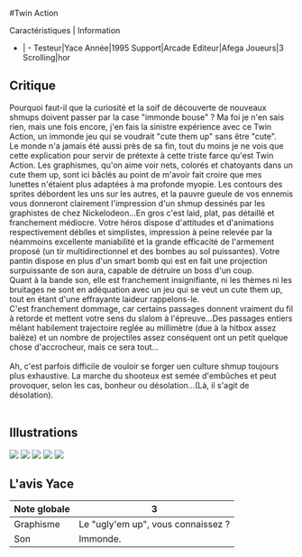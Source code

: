 #Twin Action

Caractéristiques | Information
- | -
Testeur|Yace
Année|1995
Support|Arcade
Editeur|Afega
Joueurs|3
Scrolling|hor

## Critique
Pourquoi faut-il que la curiosité et la soif de découverte de nouveaux shmups doivent passer par la case "immonde bouse" ? Ma foi je n'en sais rien, mais une fois encore, j'en fais la sinistre expérience avec ce Twin Action, un immonde jeu qui se voudrait "cute them up" sans être "cute".<br/>Le monde n'a jamais été aussi près de sa fin, tout du moins je ne vois que cette explication pour servir de prétexte à cette triste farce qu'est Twin Action. Les graphismes, qu'on aime voir nets, colorés et chatoyants dans un cute them up, sont ici bâclés au point de m'avoir fait croire que mes lunettes n'étaient plus adaptées à ma profonde myopie. Les contours des sprites débordent les uns sur les autres, et la pauvre gueule de vos ennemis vous donneront clairement l'impression d'un shmup dessinés par les graphistes de chez Nickelodeon...En gros c'est laid, plat, pas détaillé et franchement médiocre. Votre héros dispose d'attitudes et d'animations respectivement débiles et simplistes, impression à peine relevée par la néammoins excellente maniabilité et la grande efficacité de l'armement proposé (un tir multidirectionnel et des bombes au sol puissantes). Votre pantin dispose en plus d'un smart bomb qui est en fait une projection surpuissante de son aura, capable de détruire un boss d'un coup.<br/>Quant à la bande son, elle est franchement insignifiante, ni les thèmes ni les bruitages ne sont en adéquation avec un jeu qui se veut un cute them up, tout en étant d'une effrayante laideur rappelons-le.<br/>C'est franchement dommage, car certains passages donnent vraiment du fil à retorde et mettent votre sens du slalom à l'épreuve...Des passages entiers mêlant habilement trajectoire reglée au millimètre (due à la hitbox assez balèze) et  un nombre de projectiles assez conséquent ont un petit quelque chose d'accrocheur, mais ce sera tout...<br/> <br/>Ah, c'est parfois difficile de vouloir se forger uen culture shmup toujours plus exhaustive. La marche du shooteux est semée d'embûches et peut provoquer, selon les cas, bonheur ou désolation...(Là, il s'agit de désolation).<br/> <br/>

## Illustrations
![](http://www.shmup.com/images/thumbs/img_fiche_1_917.png)
![](http://www.shmup.com/images/thumbs/img_fiche_2_917.png)
![](http://www.shmup.com/images/thumbs/img_fiche_3_917.png)
![](http://www.shmup.com/images/thumbs/)
![](http://www.shmup.com/images/thumbs/)

## L'avis Yace
Note globale|3
-|-
Graphisme|Le "ugly'em up", vous connaissez ?
Son|Immonde. 
